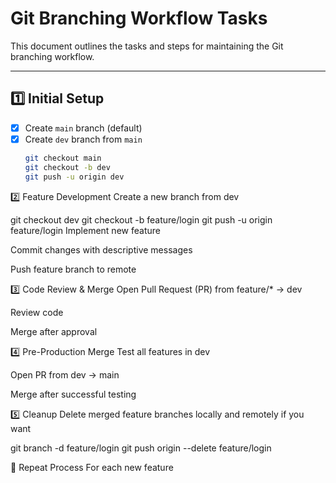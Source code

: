# Git Branching Workflow Tasks

This document outlines the tasks and steps for maintaining the Git branching workflow.

---

## 1️⃣ Initial Setup
- [x] Create `main` branch (default)
- [x] Create `dev` branch from `main`
  ```bash
  git checkout main
  git checkout -b dev
  git push -u origin dev
  
2️⃣ Feature Development
 Create a new branch from dev

git checkout dev
git checkout -b feature/login
git push -u origin feature/login
 Implement new feature

 Commit changes with descriptive messages

 Push feature branch to remote

3️⃣ Code Review & Merge
 Open Pull Request (PR) from feature/* → dev

 Review code

 Merge after approval

4️⃣ Pre-Production Merge
 Test all features in dev

 Open PR from dev → main

 Merge after successful testing

5️⃣ Cleanup
 Delete merged feature branches locally and remotely if you want

git branch -d feature/login
git push origin --delete feature/login

🔄 Repeat Process
For each new feature